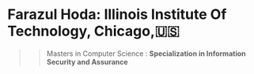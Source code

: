 # Farazul Hoda: Illinois Institute Of Technology, Chicago,🇺🇸

>> Masters in Computer Science
       : **Specialization in Information Security and Assurance**
<script src="https://platform.linkedin.com/badges/js/profile.js" async defer type="text/javascript"></<div class="badge-base LI-profile-badge" data-locale="en_US" data-size="medium" data-theme="light" data-type="VERTICAL" data-vanity="farazul-hoda" data-version="v1"><a class="badge-base__link LI-simple-link" href="https://www.linkedin.com/in/farazul-hoda?trk=profile-badge">Farazul Hoda</a></div>
              >

   mrb1nary@farazulHoda ~ % whoami
- 💻 I’m currently working on <b>Linux/Network & Firewall Administration, AWS,GCP </b>
- 🌱 I’m currently learning <b>Swift, Shell, Cloud+Network Security</b>
- 👯 I’m looking to collaborate on <b>iOS App Dev</b>
- 🤔 I’m looking for help with <b>Cloud Security</b>
- 💬 Ask me about <b>Cosmology and Cybersecurity</b>

Here attached is my resume.
![farazulhoda-resume](https://user-images.githubusercontent.com/42433776/192333548-f183aa5b-2218-4208-9074-cf8211b1bb3f.jpg)
</p>

****
![Profile views](https://gpvc.arturio.dev/farazul)
